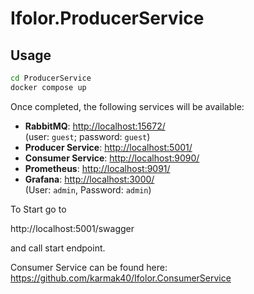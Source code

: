 # Ifolor.ProducerService

## Usage

```bash
cd ProducerService
docker compose up
```

Once completed, the following services will be available:

- **RabbitMQ**: [http://localhost:15672/](http://localhost:15672/)  
  (user: `guest`; password: `guest`)
- **Producer Service**: [http://localhost:5001/](http://localhost:5001/)
- **Consumer Service**: [http://localhost:9090/](http://localhost:9090/)
- **Prometheus**: [http://localhost:9091/](http://localhost:9091/)
- **Grafana**: [http://localhost:3000/](http://localhost:3000/)  
  (User: `admin`, Password: `admin`)

To Start go to  

http://localhost:5001/swagger

and call start endpoint. 

Consumer Service can be found here: 
https://github.com/karmak40/Ifolor.ConsumerService
